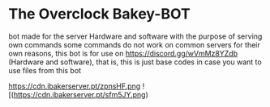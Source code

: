 # The Overclock Bakey-BOT
bot made for the server Hardware and software with the purpose of serving own commands
some commands do not work on common servers for their own reasons, this bot is for use on https://discord.gg/wVmMz8YZdb (Hardware and software), that is, this is just base codes in case you want to use files from this bot

https://cdn.ibakerserver.pt/zpnsHF.png
![(https://cdn.ibakerserver.pt/sfm5JY.png)

